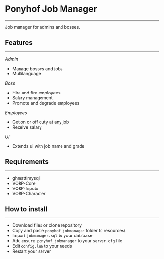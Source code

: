 
# Ponyhof Job Manager
---

Job manager for admins and bosses.

## Features
---

*Admin*
- Manage bosses and jobs
- Multilanguage

*Boss*
- Hire and fire employees
- Salary management
- Promote and degrade employees

*Employees*
- Get on or off duty at any job
- Receive salary

*UI*
- Extends ui with job name and grade


## Requirements
---

- ghmattimysql
- VORP-Core
- VORP-Inputs
- VORP-Character

## How to install
---

- Download files or clone repository
- Copy and paste ``ponyhof_jobmanager`` folder to resources/
- Import ``jobmanager.sql`` to your database
- Add `ensure ponyhof_jobmanager` to your ``server.cfg`` file
- Edit ``config.lua`` to your needs
- Restart your server